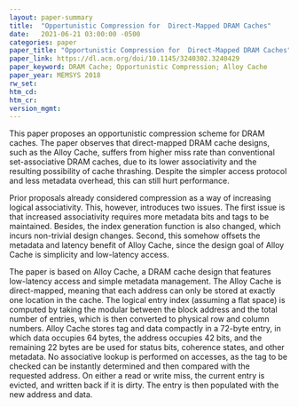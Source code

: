 ```yaml
---
layout: paper-summary
title:  "Opportunistic Compression for  Direct-Mapped DRAM Caches"
date:   2021-06-21 03:00:00 -0500
categories: paper
paper_title: "Opportunistic Compression for  Direct-Mapped DRAM Caches"
paper_link: https://dl.acm.org/doi/10.1145/3240302.3240429
paper_keyword: DRAM Cache; Opportunistic Compression; Alloy Cache
paper_year: MEMSYS 2018
rw_set:
htm_cd:
htm_cr:
version_mgmt:
---
```


This paper proposes an opportunistic compression scheme for DRAM caches. The paper observes that direct-mapped DRAM
cache designs, such as the Alloy Cache, suffers from higher miss rate than conventional set-associative DRAM caches,
due to its lower associativity and the resulting possibility of cache thrashing. 
Despite the simpler access protocol and less metadata overhead, this can still hurt performance.

Prior proposals already considered compression as a way of increasing logical associativity. This, however, introduces
two issues. The first issue is that increased associativity requires more metadata bits and tags to be maintained.
Besides, the index generation function is also changed, which incurs non-trivial design changes.
Second, this somehow offsets the metadata and latency benefit of Alloy Cache, since the design goal of Alloy Cache 
is simplicity and low-latency access.

The paper is based on Alloy Cache, a DRAM cache design that features low-latency access and simple metadata
management. The Alloy Cache is direct-mapped, meaning that each address can only be stored at exactly one location
in the cache. The logical entry index (assuming a flat space) is computed by taking the modular between the 
block address and the total number of entries, which is then converted to physical row and column numbers. 
Alloy Cache stores tag and data compactly in a 72-byte entry, in which data occupies 64 bytes, the address
occupies 42 bits, and the remaining 22 bytes are be used for status bits, coherence states, and other metadata. 
No associative lookup is performed on accesses, as the tag to be checked can be instantly determined and then compared 
with the requested address. 
On either a read or write miss, the current entry is evicted, and written back if it is dirty. 
The entry is then populated with the new address and data.
